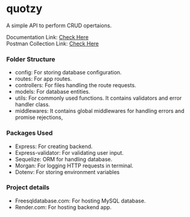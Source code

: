 # quotzy

A simple API to perform CRUD opertaions.

Documentation Link: <a href="https://documenter.getpostman.com/view/25028761/2s946h6rd5" target="_blank">Check Here</a>
<br/>
Postman Collection Link: <a href="https://www.postman.com/spaceflight-engineer-63359845/workspace/shivam-public/collection/25028761-b7c60361-ce2b-4527-8350-3440b7dafbd5?action=share&creator=25028761" target="_blank">Check Here</a>

### Folder Structure
<ul>
  <li>config: For storing database configuration.</li>
  <li>routes: For app routes.</li>
  <li>controllers: For files handling the route requests.</li>
  <li>models: For database entities. </li>
  <li>utils: For commonly used functions. It contains validators and error handler class.</li>
  <li>middlewares: It contains global middlewares for handling errors and promise rejections,</li>
</ul>

### Packages Used
<ul>
  <li>Express: For creating backend.</li>
  <li>Express-validator: For validating user input.</li>
  <li>Sequelize: ORM for handling database.</li>
  <li>Morgan: For logging HTTP requests in terminal.</li>
  <li>Dotenv: For storing environment variables</li>
</ul>

### Project details
<ul>
  <li>Freesqldatabase.com: For hosting MySQL database.</li>
  <li>Render.com: For hosting backend app.</li>
</ul>

